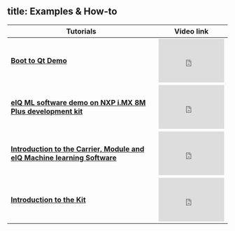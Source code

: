 title: Examples & How-to
---
<center>


| **Tutorials**                                                |                        **Video link**                        |
| ------------------------------------------------------------ | :----------------------------------------------------------: |
| **[Boot to Qt Demo ](examples&howto/BootToQtDemo.html)**     | <iframe width="150" height="100" src="https://www.youtube.com/embed/Ek6-GRseyII" frameborder="0" allow="autoplay; encrypted-media" allowfullscreen></iframe> |
| **[eIQ ML software demo on NXP i.MX 8M Plus development kit  ](examples&howto/eIQMLsoftwareDemo.html)** | <iframe width="150" height="100" src="https://www.youtube.com/embed/0TG4vyJSRY4" frameborder="0" allow="autoplay; encrypted-media" allowfullscreen></iframe> |
| **[Introduction to the Carrier, Module and eIQ Machine learning Software  ](examples&howto/CarrierModuleandeIQMachinelearningsoftware.html)** | <iframe width="150" height="100" src="https://www.youtube.com/embed/0a_iCahPTmE" frameborder="0" allow="autoplay; encrypted-media" allowfullscreen></iframe> |
| **[Introduction to the Kit ](examples&howto/Introduction.html)** | <iframe width="150" height="100" src="https://www.youtube.com/embed/WkdLgFr4_hw" frameborder="0" allow="autoplay; encrypted-media" allowfullscreen></iframe> |



</center>

